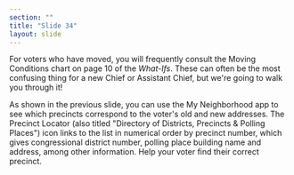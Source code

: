 ```yaml
---
section: ""
title: "Slide 34"
layout: slide
---
```


For voters who have moved, you will frequently consult the Moving Conditions chart on page 10 of the _What-Ifs_. These can often be the most confusing thing for a new Chief or Assistant Chief, but we're going to walk you through it!

As shown in the previous slide, you can use the My Neighborhood app to see which precincts correspond to the voter's old and new addresses. The Precinct Locator (also titled "Directory of Districts, Precincts & Polling Places") icon links to the list in numerical order by precinct number, which gives congressional district number, polling place building name and address, among other information. Help your voter find their correct precinct.